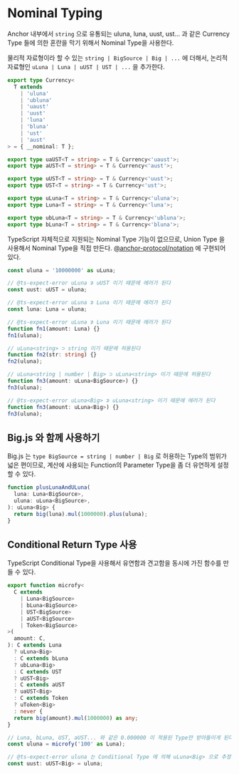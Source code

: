 # Nominal Typing

Anchor 내부에서 `string` 으로 유통되는 uluna, luna, uust, ust... 과 같은
Currency Type 들에 의한 혼란을 막기 위해서 Nominal Type을 사용한다.

물리적 자료형이라 할 수 있는 `string | BigSource | Big | ...` 에 더해서,
논리적 자료형인 `uLuna | Luna | uUST | UST | ...` 을 추가한다.

```ts
export type Currency<
  T extends
    | 'uluna'
    | 'ubluna'
    | 'uaust'
    | 'uust'
    | 'luna'
    | 'bluna'
    | 'ust'
    | 'aust'
> = { __nominal: T };

export type uaUST<T = string> = T & Currency<'uaust'>;
export type aUST<T = string> = T & Currency<'aust'>;

export type uUST<T = string> = T & Currency<'uust'>;
export type UST<T = string> = T & Currency<'ust'>;

export type uLuna<T = string> = T & Currency<'uluna'>;
export type Luna<T = string> = T & Currency<'luna'>;

export type ubLuna<T = string> = T & Currency<'ubluna'>;
export type bLuna<T = string> = T & Currency<'bluna'>;
```

TypeScript 자체적으로 지원되는 Nominal Type 기능이 없으므로,
Union Type 을 사용해서 Nominal Type을 직접 만든다.
[@anchor-protocol/notation](../packages/src/@anchor-protocol/notation) 에 구현되어 있다.

```ts
const uluna = '10000000' as uLuna;

// @ts-expect-error uLuna ⊅ uUST 이기 때문에 에러가 된다
const uust: uUST = uluna;

// @ts-expect-error uLuna ⊅ Luna 이기 때문에 에러가 된다
const luna: Luna = uluna;

// @ts-expect-error uLuna ⊅ Luna 이기 때문에 에러가 된다
function fn1(amount: Luna) {}
fn1(uluna);

// uLuna<string> ⊃ string 이기 때문에 허용된다
function fn2(str: string) {}
fn2(uluna);

// uLuna<string | number | Big> ⊃ uLuna<string> 이기 때문에 허용된다
function fn3(amount: uLuna<BigSource>) {}
fn3(uluna);

// @ts-expect-error uLuna<Big> ⊅ uLuna<string> 이기 때문에 에러가 된다
function fn3(amount: uLuna<Big>) {}
fn3(uluna);
```

## Big.js 와 함께 사용하기

Big.js 는 `type BigSource = string | number | Big` 로 허용하는 Type의 범위가 넓은 편이므로,
계산에 사용되는 Function의 Parameter Type을 좀 더 유연하게 설정할 수 있다.

```ts
function plusLunaAndULuna(
  luna: Luna<BigSource>,
  uluna: uLuna<BigSource>,
): uLuna<Big> {
  return big(luna).mul(1000000).plus(uluna);
}
```

## Conditional Return Type 사용

TypeScript Conditional Type을 사용해서 유연함과 견고함을 동시에 가진 함수를 만들 수 있다.

```ts
export function microfy<
  C extends
    | Luna<BigSource>
    | bLuna<BigSource>
    | UST<BigSource>
    | aUST<BigSource>
    | Token<BigSource>
>(
  amount: C,
): C extends Luna
  ? uLuna<Big>
  : C extends bLuna
  ? ubLuna<Big>
  : C extends UST
  ? uUST<Big>
  : C extends aUST
  ? uaUST<Big>
  : C extends Token
  ? uToken<Big>
  : never {
  return big(amount).mul(1000000) as any;
}

// Luna, bLuna, UST, aUST... 와 같은 0.000000 이 적용된 Type만 받아들이게 된다
const uluna = microfy('100' as Luna);

// @ts-expect-error uluna 는 Conditional Type 에 의해 uLuna<Big> 으로 추정되었기 때문에 에러가 된다.
const uust: uUST<Big> = uluna;
```

